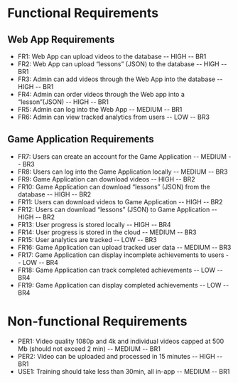 # Functional Requirements
## Web App Requirements
- FR1: Web App can upload videos to the database -- HIGH -- BR1
- FR2: Web App can upload “lessons” (JSON) to the database -- HIGH -- BR1
- FR3: Admin can add videos through the Web App into the database -- HIGH -- BR1
- FR4: Admin can order videos through the Web app into a “lesson”(JSON) -- HIGH -- BR1
- FR5: Admin can log into the Web App -- MEDIUM -- BR1
- FR6: Admin can view tracked analytics from users -- LOW -- BR3

## Game Application Requirements
- FR7: Users can create an account for the Game Application -- MEDIUM -- BR3
- FR8: Users can log into the Game Application locally -- MEDIUM -- BR3
- FR9: Game Application can download videos -- HIGH -- BR2
- FR10: Game Application can download “lessons” (JSON) from the database -- HIGH -- BR2
- FR11: Users can download videos to Game Application -- HIGH -- BR2
- FR12: Users can download “lessons” (JSON) to Game Application -- HIGH -- BR2
- FR13: User progress is stored locally -- HIGH -- BR4
- FR14: User progress is stored in the cloud -- MEDIUM -- BR3
- FR15: User analytics are tracked -- LOW -- BR3
- FR16: Game Application can upload tracked user data -- MEDIUM -- BR3
- FR17: Game Application can display incomplete achievements to users -- LOW -- BR4
- FR18: Game Application can track completed achievements -- LOW -- BR4
- FR19: Game Application can display completed achievements -- LOW -- BR4


# Non-functional Requirements
- PER1: Video quality 1080p and 4k and individual videos capped at 500 Mb (should not exceed 2 min) -- MEDIUM -- BR1
- PER2: Video can be uploaded and processed in 15 minutes -- HIGH -- BR1
- USE1: Training should take less than 30min, all in-app -- MEDIUM -- BR1
